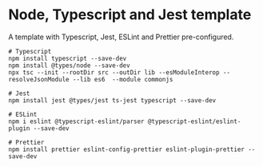 # Node, Typescript and Jest template

A template with Typescript, Jest, ESLint and Prettier pre-configured.

```
# Typescript
npm install typescript --save-dev
npm install @types/node --save-dev
npx tsc --init --rootDir src --outDir lib --esModuleInterop --resolveJsonModule --lib es6  --module commonjs

# Jest
npm install jest @types/jest ts-jest typescript --save-dev

# ESLint
npm i eslint @typescript-eslint/parser @typescript-eslint/eslint-plugin --save-dev

# Prettier
npm install prettier eslint-config-prettier eslint-plugin-prettier --save-dev
```
